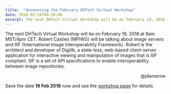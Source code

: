 ```yaml
---
title:  "Announcing the February DHTech Virtual Workshop"
date: 2018-01-16T09:30:00
excerpt: The next DHTech Virtual Workshop will be on February 19, 2018 at 8am MST/4pm CET. Robert Casties (MPIWG) will be talking about image servers and IIIF (International Image Interoperability Framework).
---
```


The next DHTech Virtual Workshop will be on February 19, 2018 at 8am MST/4pm CET. Robert Casties (MPIWG) will be talking about image servers and IIIF (International Image Interoperability Framework). Robert is the architect and developer of Digilib, a state-less, web-based client-server application for interactive viewing and manipulation of images that is IIIF compliant. IIIF is a set of API specifications to enable interoperability between image repositories.

<div style="text-align: right">@jdamerow</div>

Save the date **19 Feb 2018** now and see the [workshop page](https://diging.atlassian.net/wiki/spaces/DH2017/pages/203325441/02+2018+DHTech+Virtual+Workshop) for details.
